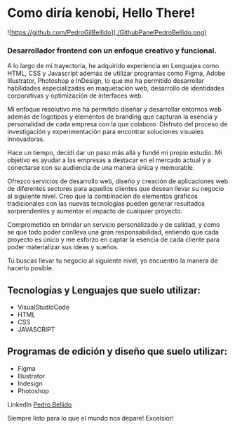 # Como diría kenobi, Hello There! 

![https://github.com/PedroGilBellido](./GithubPanelPedroBellido.png)

### Desarrollador frontend con un enfoque creativo y funcional.
A lo largo de mi trayectoria, he adquirido experiencia en Lenguajes como HTML, CSS y Javascript además de utilizar programas como Figma, Adobe Illustrator, Photoshop e InDesign, lo que me ha permitido desarrollar habilidades especializadas en maquetación web, desarrollo de identidades corporativas y optimización de interfaces web.

Mi enfoque resolutivo me ha permitido diseñar y desarrollar entornos web además de logotipos y elementos de branding que capturan la esencia y personalidad de cada empresa con la que colaboro. 
Disfruto del proceso de investigación y experimentación para encontrar soluciones visuales innovadoras.

Hace un tiempo, decidí dar un paso más allá y fundé mi propio estudio. Mi objetivo es ayudar a las empresas a destacar en el mercado actual y a conectarse con su audiencia de una manera única y memorable.

Ofrezco servicios de desarrollo web, diseño y creación de aplicaciones web de diferentes sectores para aquellos clientes que desean llevar su negocio al siguiente nivel. Creo que la combinación de elementos gráficos tradicionales con las nuevas tecnologías pueden generar resultados sorprendentes y aumentar el impacto de cualquier proyecto.

Comprometido en brindar un servicio personalizado y de calidad, y como se que todo poder conlleva una gran responsabilidad, entiendo que cada proyecto es único y me esforzo en captar la esencia de cada cliente para poder materializar sus ideas y sueños.

Tú buscas llevar tu negocio al siguiente nivel, yo encuentro la manera de hacerlo posible.

## Tecnologías y Lenguajes que suelo utilizar:

- VisualStudioCode
-  HTML
-  CSS
-   JAVASCRIPT

## Programas de edición y diseño que suelo utilizar:

- Figma
- Illustrator
- Indesign
- Photoshop

Linkedln [Pedro Bellido](https://www.linkedin.com/in/pedro-bellido-178915281/)


Siempre listo para lo que el mundo nos depare!
Excelsior!
